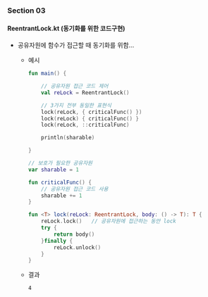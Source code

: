### Section 03

#### ReentrantLock.kt (동기화를 위한 코드구현)

- 공유자원에 함수가 접근할 때 동기화를 위함... 

    - 예시
    
        ~~~ kotlin
        fun main() {
        
            // 공유자원 접근 코드 제어
            val reLock = ReentrantLock()
        
            // 3가지 전부 동일한 표현식
            lock(reLock, { criticalFunc() })
            lock(reLock) { criticalFunc() }
            lock(reLock, ::criticalFunc)
        
            println(sharable)
        
        }
        
        // 보호가 필요한 공유자원 
        var sharable = 1
        
        fun criticalFunc() {
            // 공유자원 접근 코드 사용 
            sharable += 1
        }
        
        fun <T> lock(reLock: ReentrantLock, body: () -> T): T {
            reLock.lock()   // 공유자원에 접근하는 동안 lock
            try {
                return body()
            }finally {
                reLock.unlock()
            }
        }
        ~~~
    - 결과
    
        ~~~ 
        4
        ~~~

<br>
